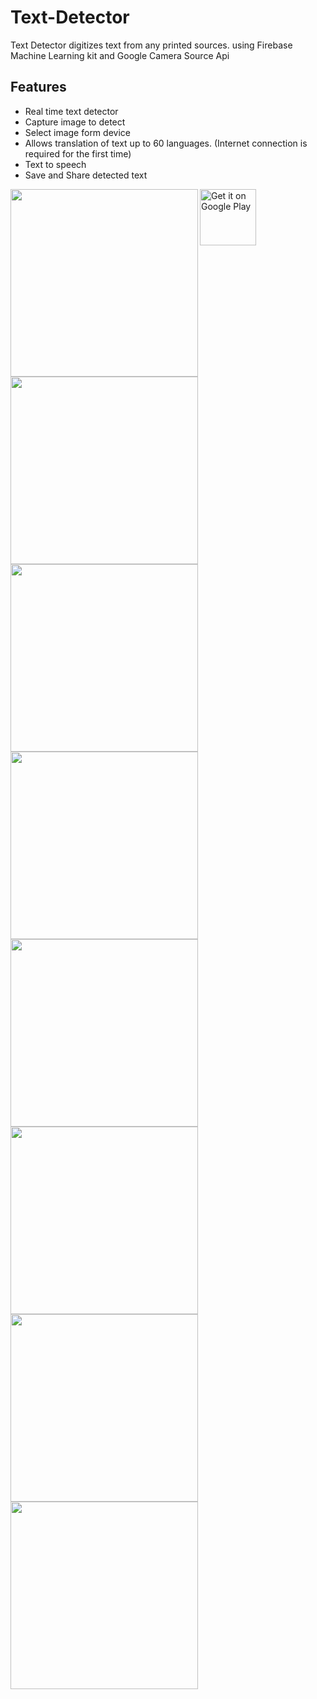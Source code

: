 # Text-Detector
Text Detector digitizes text from any printed sources. using Firebase Machine Learning kit and Google Camera Source Api
## Features
* Real time text detector
* Capture image to detect
* Select image form device
* Allows translation of text up to 60 languages. (Internet connection is required for the first time)
* Text to speech
* Save and Share detected text

<a href="https://play.google.com/store/apps/details?id=com.mobile.textdetector" target="_blank">
<img src="https://play.google.com/intl/en_us/badges/images/generic/en-play-badge.png" alt="Get it on Google Play" height="90"/></a>

<img src="https://user-images.githubusercontent.com/39889856/71553768-74c57980-2a15-11ea-8f79-8422c4f841e1.png" width=300 align=left>
<img src="https://user-images.githubusercontent.com/39889856/71553769-74c57980-2a15-11ea-87e9-ad98f8a101cc.png" width=300 align=left>
<img src="https://user-images.githubusercontent.com/39889856/71553770-755e1000-2a15-11ea-90ed-6207bd948a43.png" width=300 align=left>
<img src="https://user-images.githubusercontent.com/39889856/71553771-755e1000-2a15-11ea-844d-1f891fc728b2.png" width=300 align=left>
<img src="https://user-images.githubusercontent.com/39889856/71553772-755e1000-2a15-11ea-8e04-fe98a95b0d97.png" width=300 align=left>
<img src="https://user-images.githubusercontent.com/39889856/71553773-75f6a680-2a15-11ea-95b9-784c829c6c4c.png" width=300 align=left>
<img src="https://user-images.githubusercontent.com/39889856/71553774-75f6a680-2a15-11ea-9884-4945b4187a71.png" width=300 align=left>
<img src="https://user-images.githubusercontent.com/39889856/71553775-768f3d00-2a15-11ea-9fad-bc4e91f25551.png" width=300 align=left>
